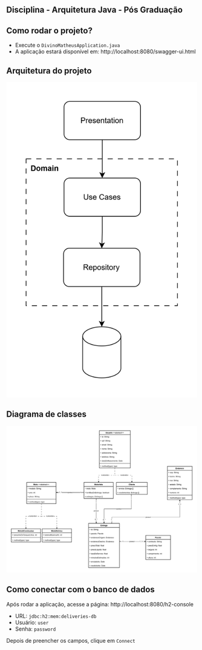 ## Disciplina - Arquitetura Java - Pós Graduação


## Como rodar o projeto?
- Execute o `DivinoMatheusApplication.java`
- A aplicação estará disponível em: http://localhost:8080/swagger-ui.html

## Arquitetura do projeto
![alt text](./arquitetura-projeto.svg)

## Diagrama de classes
![alt text](./arquitetura-java.svg)

## Como conectar com o banco de dados
Após rodar a aplicação, acesse a página: http://localhost:8080/h2-console

- URL: `jdbc:h2:mem:deliveries-db`
- Usuário: `user`
- Senha: `password`

Depois de preencher os campos, clique em `Connect`